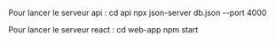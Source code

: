 Pour lancer le serveur api :
cd api
npx json-server db.json --port 4000

Pour lancer le serveur react :
cd web-app
npm start